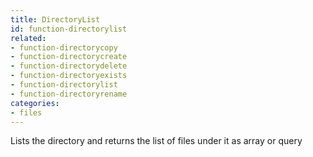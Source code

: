```yaml
---
title: DirectoryList
id: function-directorylist
related:
- function-directorycopy
- function-directorycreate
- function-directorydelete
- function-directoryexists
- function-directorylist
- function-directoryrename
categories:
- files
---
```


Lists the directory and returns the list of files under it as array or query
